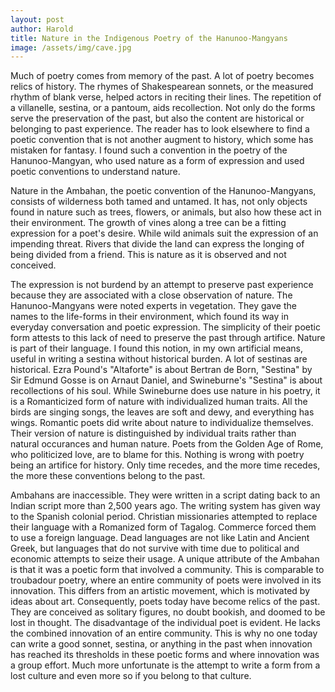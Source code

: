 ```yaml
---
layout: post
author: Harold
title: Nature in the Indigenous Poetry of the Hanunoo-Mangyans 
image: /assets/img/cave.jpg
---
```




Much of poetry comes from memory of the past. A lot of poetry becomes relics of history. The rhymes of Shakespearean sonnets, or the measured rhythm of blank verse, helped actors in reciting their lines. The repetition of a villanelle, sestina, or a pantoum, aids recollection. Not only do the forms serve the preservation of the past, but also the content are historical or belonging to past experience. The reader has to look elsewhere to find a poetic convention that is not another augment to history, which some has mistaken for fantasy. I found such a convention in the poetry of the Hanunoo-Mangyan, who used nature as a form of expression and used poetic conventions to understand nature. 

Nature in the Ambahan, the poetic convention of the Hanunoo-Mangyans, consists of wilderness both tamed and untamed. It has, not only objects found in nature such as trees, flowers, or animals, but also how these act in their environment. The growth of vines along a tree can be a fitting expression for a poet's desire. While wild animals suit the expression of an impending threat. Rivers that divide the land can express the longing of being divided from a friend. This is nature as it is observed and not conceived. 

The expression is not burdend by an attempt to preserve past experience because they are associated with a close observation of nature. The Hanunoo-Mangyans were noted experts in vegetation. They gave the names to the life-forms in their environment, which found its way in everyday conversation and poetic expression. The simplicity of their poetic form attests to this lack of need to preserve the past through artifice. Nature is part of their language. I found this notion, in my own artificial means, useful in writing a sestina without historical burden. A lot of sestinas are historical. Ezra Pound's "Altaforte" is about Bertran de Born, "Sestina" by Sir Edmund Gosse is on Arnaut Daniel, and Swineburne's "Sestina" is about recollections of his soul. While Swineburne does use nature in his poetry, it is a Romanticized form of nature with individualized human traits. All the birds are singing songs, the leaves are soft and dewy, and everything has wings. Romantic poets did write about nature to individualize themselves. Their version of nature is distinguished by individual traits rather than natural occurances and human nature. Poets from the Golden Age of Rome, who politicized love, are to blame for this. Nothing is wrong with poetry being an artifice for history. Only time recedes, and the more time recedes, the more these conventions belong to the past. 

Ambahans are inaccessible. They were written in a script dating back to an Indian script more than 2,500 years ago. The writing system has given way to the Spanish colonial period. Christian missionaries attempted to replace their language with a Romanized form of Tagalog. Commerce forced them to use a foreign language. Dead languages are not like Latin and Ancient Greek, but languages that do not survive with time due to political and economic attempts to seize their usage. A unique attribute of the Ambahan is that it was a poetic form that involved a community. This is comparable to troubadour poetry, where an entire community of poets were involved in its innovation. This differs from an artistic movement, which is motivated by ideas about art. Consequently, poets today have become relics of the past. They are conceived as solitary figures, no doubt bookish, and doomed to be lost in thought. The disadvantage of the individual poet is evident. He lacks the combined innovation of an entire community. This is why no one today can write a good sonnet, sestina, or anything in the past when innovation has reached its thresholds in these poetic forms and where innovation was a group effort. Much more unfortunate is the attempt to write a form from a lost culture and even more so if you belong to that culture.  

		